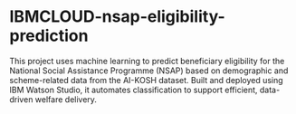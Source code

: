 # IBMCLOUD-nsap-eligibility-prediction
This project uses machine learning to predict beneficiary eligibility for the National Social Assistance Programme (NSAP) based on demographic and scheme-related data from the AI-KOSH dataset. Built and deployed using IBM Watson Studio, it automates classification to support efficient, data-driven welfare delivery.
